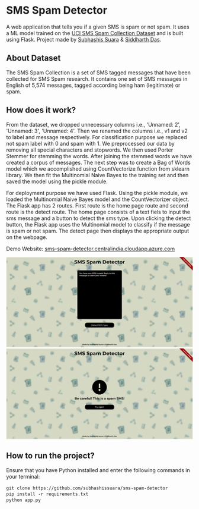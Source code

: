 # SMS Spam Detector

A web application that tells you if a given SMS is spam or not spam. It uses a ML model trained on the [UCI SMS Spam Collection Dataset](https://www.kaggle.com/datasets/uciml/sms-spam-collection-dataset) and is built using Flask. Project made by [Subhashis Suara](https://www.subhashissuara.com/) & [Siddharth Das](https://www.linkedin.com/in/siddharth-das-2108at).

## About Dataset

The SMS Spam Collection is a set of SMS tagged messages that have been collected for SMS Spam research. It contains one set of SMS messages in English of 5,574 messages, tagged according being ham (legitimate) or spam.

## How does it work?

From the dataset, we dropped unnecessary columns i.e., 'Unnamed: 2', 'Unnamed: 3', 'Unnamed: 4'. Then we renamed the columns i.e., v1 and v2 to label and message respectively. For classification purpose we replaced not spam label with 0 and spam with 1. We preprocessed our data by removing all special characters and stopwords. We then used Porter Stemmer for stemming the words. After joining the stemmed words we have created a corpus of messages. The next step was to create a Bag of Words model which we accomplished using CountVectorize function from sklearn library. We then fit the Multinomial Naive Bayes to the training set and then saved the model using the pickle module.

For deployment purpose we have used Flask. Using the pickle module, we loaded the Multinomial Naive Bayes model and the CountVectorizer object. The Flask app has 2 routes. First route is the home page route and second route is the detect route. The home page consists of a text fiels to input the sms message and a button to detect the sms type. Upon clicking the detect button, the Flask app uses the Multinomial model to classify if the message is spam or not spam. The detect page then displays the appropriate output on the webpage.

Demo Website: [sms-spam-detector.centralindia.cloudapp.azure.com](http://sms-spam-detector.centralindia.cloudapp.azure.com:5000)

![Alt text](sms-spam-detector-homepage.png)
![Alt text](sms-spam-detector-detect.png)

## How to run the project?

Ensure that you have Python installed and enter the following commands in your terminal:

```
git clone https://github.com/subhashissuara/sms-spam-detector
pip install -r requirements.txt
python app.py
```
